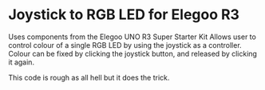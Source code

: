 # Joystick to RGB LED for Elegoo R3
Uses components from the Elegoo UNO R3 Super Starter Kit
Allows user to control colour of a single RGB LED by using the joystick as a controller.
Colour can be fixed by clicking the joystick button, and released by clicking it again.

This code is rough as all hell but it does the trick.
